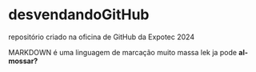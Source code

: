 # desvendandoGitHub
repositório criado na oficina de GitHub da Expotec 2024

MARKDOWN é uma linguagem de marcação muito massa lek
ja pode **al-mossar?**
